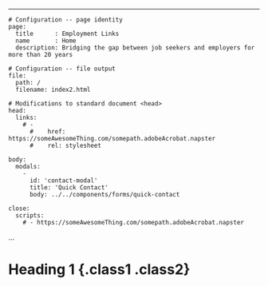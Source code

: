 <!-- markdownlint-disable -->
---
    # Configuration -- page identity
    page:
      title      : Employment Links
      name       : Home
      description: Bridging the gap between job seekers and employers for more than 20 years

    # Configuration -- file output
    file:
      path: /
      filename: index2.html

    # Modifications to standard document <head>
    head:
      links:
        # -
          #    href: https://someAwesomeThing.com/somepath.adobeAcrobat.napster
          #    rel: stylesheet

    body:
      modals:
        -
          id: 'contact-modal'
          title: 'Quick Contact'
          body: ../../components/forms/quick-contact

    close:
      scripts:
        # - https://someAwesomeThing.com/somepath.adobeAcrobat.napster
...
<!-- markdownlint-enable -->

Heading 1 {.class1 .class2}
===
